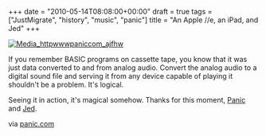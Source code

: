 +++
date = "2010-05-14T08:08:00+00:00"
draft = true
tags = ["JustMigrate", "history", "music", "panic"]
title = "An Apple //e, an iPad, and Jed"
+++
<div class="posterous_bookmarklet_entry">
<div class='p_embed p_image_embed'>
<a href="http://getfile2.posterous.com/getfile/files.posterous.com/dyve/xnCIfubaesBexweundBnBJCtkhsCzjIJCjcIgrkqknJwEwiBphDtslhDwjdg/media_httpwwwpaniccom_aJFhw.jpg.scaled1000.jpg"><img alt="Media_httpwwwpaniccom_ajfhw"  src="http://getfile3.posterous.com/getfile/files.posterous.com/dyve/xnCIfubaesBexweundBnBJCtkhsCzjIJCjcIgrkqknJwEwiBphDtslhDwjdg/media_httpwwwpaniccom_aJFhw.jpg.scaled500.jpg"  /></a>
</div>

<p>If you remember BASIC programs on cassette tape, you know that it was just data converted to and from analog audio. Convert the analog audio to a digital sound file and serving it from any device capable of playing it shouldn't be a problem. It's logical.</p>
<p>Seeing it in action, it's magical somehow. Thanks for this moment, <a href="http://www.panic.com">Panic</a> and <a href="http://www.panic.com/blog/2010/05/an-apple-e-an-ipad-and-jed/">Jed</a>.</p>
<div class="posterous_quote_citation">via <a href="http://www.panic.com/blog/2010/05/an-apple-e-an-ipad-and-jed/">panic.com</a>
</div>
</div>